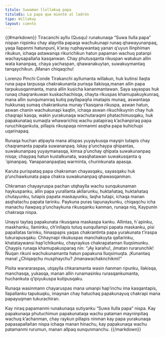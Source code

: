 ```yaml
---
titulo: Suwaman llullakuq papa
tituloEs: La papa que miente al ladrón
tipo: Willakuy
layout: cuento
---
```


{{#markdown}}
Tiracanchi ayllu (Qusqu) runakunaqa “Suwa llulla papa” nispan riqsinku chay alayrilla papaqa  wachukunapi runaq qhawayunanpaq, yaqa llapanmi hatunpuni,  k’aray ruphaywantaq yanan q’uyun  llinphiman rikukun, ichaqa astawanqa rikurichikun hatun papaman  wachuq patanpi wachaysapallaña kasqanwan. Chay phutusqanta rikuspan watukun allin wata kananpaq, chaya yachaspan, qhawanakuytan, suwakuymantaq tanqaychikun. ¡Manan chiqaqchu!

Lorenzo Pinchi Conde  Tirakanchi ayllumanta willakun,  huk kutinsi llaqta runa papa tarpusqa chakrakunanta purisqa llakisqa,manan allin papa tarpukusqanmanta, mana allin kusicha kananmantawan. Saya sayaspas huk runaq chaqrankuwan kuskachachisqa, chayta rikuspas khamupakuykunraq, mana allin sunqumanraq kutiq payllapaqña imatapis munaq, aswantaqa hukkunaq sumaq chakrankuna  munay t’kasqana rikuspa, aswan hatun, aswan chanin wachukunapi kaqtin, ichaqa aswan rikuchikuynin chay huk chaqrapi kasqa, wakin yurakunaqa wachutaraqmi phatachimusqaku, huk papakunataq sumaqta whawarichiq wachu patapiraq k’achanpiraq papa ruruchikqankuta, pillapis rikuspaqa ninmanmi asqha papa kuhichupi uqarinapaq.

Runaqa huchan atipayta mana atispas yuyaykusqa mayqin tutapis chay chaqramanta papata suwananpaq. Iskay p’unchaypa qhipantas, suwakunanpaq yuyaymanasqa, kimsa p’unchay qhipata suwakunanpaq nisqa; chaypaq  hatun kustalkunata, wasqhatawan suwakusqanta q´ipinanpaq. Yanapananpaqtaq warminta, churinkunata apasqa.

Karuta  purispataq papa chakraman chayasqaku, sayasqaku huk p’unchawkunata papa chakra suwakunanpaq qhawasqanman.

Chkraman chayayruspa pachan utqhaylla  wachu sunqukunaman haykuspanku, allin papa yurallanta akllarunku, huktañataq, huktañataq chutayunku, tutapis papata maskayunku, laqha tutapi, ichaqa manan asqhatachu papata tarinku. Paykuna puras tapunaykunku, chiqaqchu icha manachu ñawpaq p’unchaykuna rikusqanku kanman,  runaqa niq, Kaypunin chakraqa nispa.

Unaysi  taytaq papakunata rikusqana maskaspa kanku. Allintas, h´apinku, maskhanku, llaminku, ch’inllapis tutuq sunqullampi papata maskanku, pisi papallatas tarinku, hinaspapis yaqas chakrantinta papa yurakunata t’iraspa tukurapusqaku. Chhaynapi rikukuspas manchakuyta qallarinku, khatataywansi hap’ichikunku, chayraykus chakrapataman lluqsimunku. Chaypis runaqa khamupakusparaq nin: “¡Ay karahu!, ¡Imatan rurarunchik! Ñuqan rikuni wachukunamanta hatun papakuna lluqsimuqta. ¡Kunantaq mana! ¿Chiqaqchu musphaychu? ¡Imanawachaknchikmi!”     

Pisita warararaspas, utqaylla chkaramanta wasin ñanman ripunku, llakisqa, manchasqa,  yukasqa, manan allin runamasinku rurasqankumanta,  huchankuta q’ipiyukuspa  kutipusqaku.

Runaqa wasinmann chayaruspas mana umanpi hap’inchu ima kasqantapis, llapallanku tapukuqku, imaynan chay hatuchaq papakunayuq chakrapi  mana papayuqman tukurachiran.

Kay niraq papamanmi runakunaqa sutiyanku “Suwa llulla papa” nispa. Kay papakunaqa phutuchimun papakunataqa wachu pataman mayninpitaq wachuq k’achanman, chay raykun pillapis ninman kay papa yurakunaqa papasapallañan nispa ichaqa manan hinachu, kay papakunaqa wachu patamanmi rurumun, manan allpaq sunqunmanchu.
{{/markdown}}
